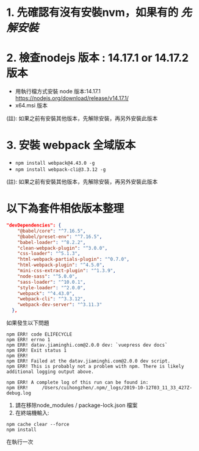 # 1. 先確認有沒有安裝nvm，如果有的 *先解安裝*

# 2. 檢查nodejs 版本 :  14.17.1 or 14.17.2 版本

  - 用執行檔方式安裝 node 版本:14.17.1
https://nodejs.org/download/release/v14.17.1/
- x64.msi 版本

(註): 如果之前有安裝其他版本，先解除安裝，再另外安裝此版本

# 3. 安裝  webpack 全域版本
-  `npm install webpack@4.43.0 -g`
- `npm install webpack-cli@3.3.12 -g`

(註): 如果之前有安裝其他版本，先解除安裝，再另外安裝此版本



# 以下為套件相依版本整理

```json
"devDependencies": {
    "@babel/core": "^7.16.5",
    "@babel/preset-env": "^7.16.5",
    "babel-loader": "^8.2.2",
    "clean-webpack-plugin": "^3.0.0",
    "css-loader": "^5.1.3",
    "html-webpack-partials-plugin": "^0.7.0",
    "html-webpack-plugin": "^4.5.0",
    "mini-css-extract-plugin": "^1.3.9",
    "node-sass": "^5.0.0",
    "sass-loader": "^10.0.1",
    "style-loader": "^2.0.0",
    "webpack": "^4.43.0",
    "webpack-cli": "^3.3.12",
    "webpack-dev-server": "^3.11.3"
  },
```

如果發生以下問題

```
npm ERR! code ELIFECYCLE
npm ERR! errno 1
npm ERR! datav.jiaminghi.com@2.0.0 dev: `vuepress dev docs`
npm ERR! Exit status 1
npm ERR! 
npm ERR! Failed at the datav.jiaminghi.com@2.0.0 dev script.
npm ERR! This is probably not a problem with npm. There is likely additional logging output above.

npm ERR! A complete log of this run can be found in:
npm ERR!     /Users/cuihongzhen/.npm/_logs/2019-10-12T03_11_33_427Z-debug.log
```

1. 請在移除node_modules / package-lock.json  檔案
2. 在終端機輸入: 
```
npm cache clear --force
npm install
```

在執行一次